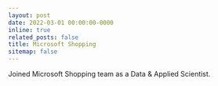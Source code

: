 ```yaml
---
layout: post
date: 2022-03-01 00:00:00-0000
inline: true
related_posts: false
title: Microsoft Shopping
sitemap: false
---
```


Joined Microsoft Shopping team as a Data & Applied Scientist.
